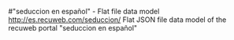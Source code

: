 #"seduccion en español" - Flat file data model
http://es.recuweb.com/seduccion/
Flat JSON file data model of the recuweb portal "seduccion en español"

